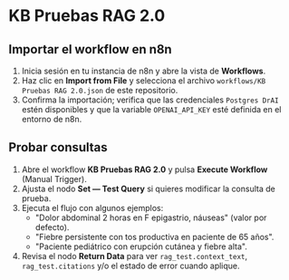 # KB Pruebas RAG 2.0

## Importar el workflow en n8n
1. Inicia sesión en tu instancia de n8n y abre la vista de **Workflows**.
2. Haz clic en **Import from File** y selecciona el archivo `workflows/KB Pruebas RAG 2.0.json` de este repositorio.
3. Confirma la importación; verifica que las credenciales `Postgres DrAI` estén disponibles y que la variable `OPENAI_API_KEY` esté definida en el entorno de n8n.

## Probar consultas
1. Abre el workflow **KB Pruebas RAG 2.0** y pulsa **Execute Workflow** (Manual Trigger).
2. Ajusta el nodo **Set — Test Query** si quieres modificar la consulta de prueba.
3. Ejecuta el flujo con algunos ejemplos:
   - "Dolor abdominal 2 horas en F epigastrio, náuseas" (valor por defecto).
   - "Fiebre persistente con tos productiva en paciente de 65 años".
   - "Paciente pediátrico con erupción cutánea y fiebre alta".
4. Revisa el nodo **Return Data** para ver `rag_test.context_text`, `rag_test.citations` y/o el estado de error cuando aplique.
